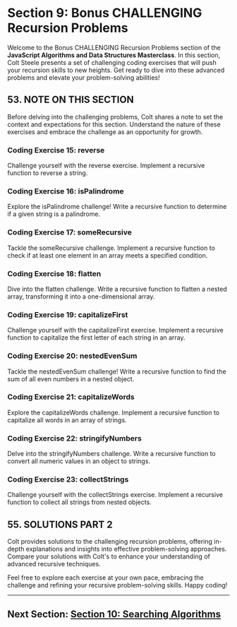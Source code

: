 # Section 9: Bonus CHALLENGING Recursion Problems

Welcome to the Bonus CHALLENGING Recursion Problems section of the **JavaScript Algorithms and Data Structures Masterclass**. In this section, Colt Steele presents a set of challenging coding exercises that will push your recursion skills to new heights. Get ready to dive into these advanced problems and elevate your problem-solving abilities!

## 53. NOTE ON THIS SECTION

Before delving into the challenging problems, Colt shares a note to set the context and expectations for this section. Understand the nature of these exercises and embrace the challenge as an opportunity for growth.

### Coding Exercise 15: reverse

Challenge yourself with the reverse exercise. Implement a recursive function to reverse a string.

### Coding Exercise 16: isPalindrome

Explore the isPalindrome challenge! Write a recursive function to determine if a given string is a palindrome.

### Coding Exercise 17: someRecursive

Tackle the someRecursive challenge. Implement a recursive function to check if at least one element in an array meets a specified condition.

### Coding Exercise 18: flatten

Dive into the flatten challenge. Write a recursive function to flatten a nested array, transforming it into a one-dimensional array.

### Coding Exercise 19: capitalizeFirst

Challenge yourself with the capitalizeFirst exercise. Implement a recursive function to capitalize the first letter of each string in an array.

### Coding Exercise 20: nestedEvenSum

Tackle the nestedEvenSum challenge! Write a recursive function to find the sum of all even numbers in a nested object.

### Coding Exercise 21: capitalizeWords

Explore the capitalizeWords challenge. Implement a recursive function to capitalize all words in an array of strings.

### Coding Exercise 22: stringifyNumbers

Delve into the stringifyNumbers challenge. Write a recursive function to convert all numeric values in an object to strings.

### Coding Exercise 23: collectStrings

Challenge yourself with the collectStrings exercise. Implement a recursive function to collect all strings from nested objects.

## 55. SOLUTIONS PART 2

Colt provides solutions to the challenging recursion problems, offering in-depth explanations and insights into effective problem-solving approaches. Compare your solutions with Colt's to enhance your understanding of advanced recursive techniques.

Feel free to explore each exercise at your own pace, embracing the challenge and refining your recursive problem-solving skills. Happy coding!

---

## Next Section: [Section 10: Searching Algorithms](/Section10-searching-algorithms)
